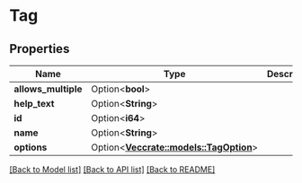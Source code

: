 # Tag

## Properties

Name | Type | Description | Notes
------------ | ------------- | ------------- | -------------
**allows_multiple** | Option<**bool**> |  | [optional]
**help_text** | Option<**String**> |  | [optional]
**id** | Option<**i64**> |  | [optional]
**name** | Option<**String**> |  | [optional]
**options** | Option<[**Vec<crate::models::TagOption>**](TagOption.md)> |  | [optional]

[[Back to Model list]](../README.md#documentation-for-models) [[Back to API list]](../README.md#documentation-for-api-endpoints) [[Back to README]](../README.md)


